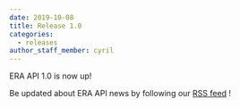 ```yaml
---
date: 2019-10-08
title: Release 1.0
categories:
  - releases
author_staff_member: cyril
---
```


ERA API 1.0 is now up!

Be updated about ERA API news by following our [RSS feed](https://rail-europe.github.io/era-api/feed.xml) !

